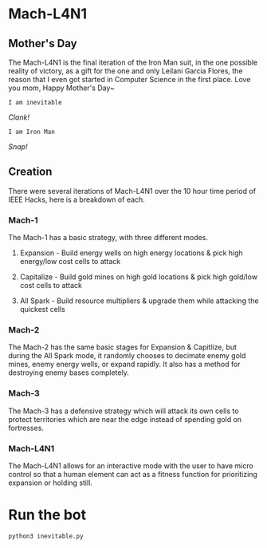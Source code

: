 # Mach-L4N1

## Mother's Day
The Mach-L4N1 is the final iteration of the Iron Man suit, in the one possible reality of victory, as a gift for the one and only Leilani Garcia Flores, the reason that I even got started in Computer Science in the first place. Love you mom, Happy Mother's Day~

```
I am inevitable
```
*Clank!*

```
I am Iron Man
```
*Snap!*

## Creation
There were several iterations of Mach-L4N1 over the 10 hour time period of IEEE Hacks, here is a breakdown of each.

### Mach-1
The Mach-1 has a basic strategy, with three different modes.

1. Expansion - Build energy wells on high energy locations & pick high energy/low cost cells to attack

2. Capitalize - Build gold mines on high gold locations & pick high gold/low cost cells to attack

3. All Spark - Build resource multipliers & upgrade them while attacking the quickest cells

### Mach-2
The Mach-2 has the same basic stages for Expansion & Capitlize, but during the All Spark mode, it randomly chooses to decimate enemy gold mines, enemy energy wells, or expand rapidly. It also has a method for destroying enemy bases completely.

### Mach-3
The Mach-3 has a defensive strategy which will attack its own cells to protect territories which are near the edge instead of spending gold on fortresses.

### Mach-L4N1
The Mach-L4N1 allows for an interactive mode with the user to have micro control so that a human element can act as a fitness function for prioritizing expansion or holding still.

# Run the bot

```python3 inevitable.py```
